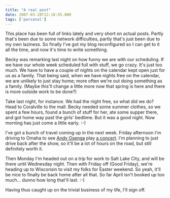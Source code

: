 ```yaml
---
title: "A real post"
date: 2007-03-28T12:18:55.000
tags: ['personal']
---
```


This place has been full of links lately and very short on actual posts. Partly that's been due to some network difficulties, partly that's just been due to my own laziness. So finally I've got my blog reconfigured so I can get to it all the time, and now it's time to write something.

Becky was remarking last night on how funny we are with our scheduling. If we have our whole week scheduled full with stuff, we go crazy. It's just too much. We have to have a couple of nights on the calendar kept open just for us as a family. That being said, when we have nights free on the calendar, we are unlikely to just stay home; more often we're out doing something as a family. (Maybe this'll change a little more now that spring is here and there is more outside work to be done?)

Take last night, for instance. We had the night free, so what did we do? Head to Coralville to the mall. Becky needed some summer clothes, so we spent a few hours, found a bunch of stuff for her, ate some supper there, and got home way past the girls' bedtime. But it was a good night. Now morning has just come a little early. :-)

I've got a bunch of travel coming up in the next week. Friday afternoon I'm driving to Omaha to see [Andy Osenga](http://www.andrewosenga.com) play [a concert](http://upcoming.org/event/154243/). I'm planning to just drive back after the show, so it'll be a lot of hours on the road, but still definitely worth it.

Then Monday I'm headed out on a trip for work to Salt Lake City, and will be there until Wednesday night. Then with Friday off (Good Friday), we're heading up to Wisconsin to visit my folks for Easter weekend. So yeah, it'll be nice to finally be back home after all that. So far April isn't booked up too much... dunno how long that'll last. :-)

Having thus caught up on the trivial business of my life, I'll sign off.

